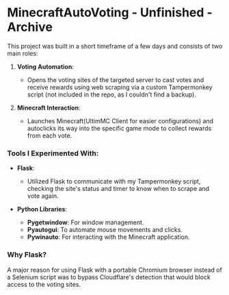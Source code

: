 # MinecraftAutoVoting - Unfinished - Archive

This project was built in a short timeframe of a few days and consists of two main roles:

1. **Voting Automation**: 
   - Opens the voting sites of the targeted server to cast votes and receive rewards using web scraping via a custom Tampermonkey script (not included in the repo, as I couldn't find a backup).
   
2. **Minecraft Interaction**: 
   - Launches Minecraft(UltimMC Client for easier configurations) and autoclicks its way into the specific game mode to collect rewards from each vote.

### Tools I Experimented With:
- **Flask**: 
  - Utilized Flask to communicate with my Tampermonkey script, checking the site's status and timer to know when to scrape and vote again.
  
- **Python Libraries**:
  - **Pygetwindow**: For window management.
  - **Pyautogui**: To automate mouse movements and clicks.
  - **Pywinauto**: For interacting with the Minecraft application.

### Why Flask?
A major reason for using Flask with a portable Chromium browser instead of a Selenium script was to bypass Cloudflare's detection that would block access to the voting sites.
